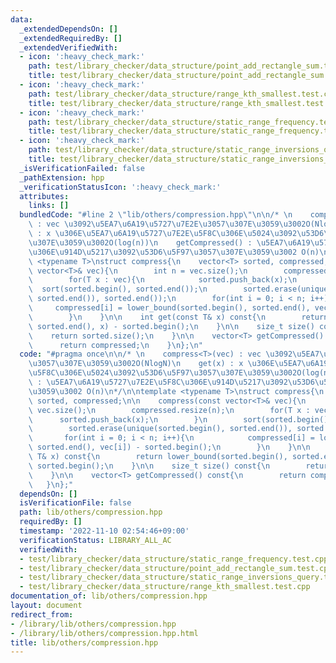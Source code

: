 ```yaml
---
data:
  _extendedDependsOn: []
  _extendedRequiredBy: []
  _extendedVerifiedWith:
  - icon: ':heavy_check_mark:'
    path: test/library_checker/data_structure/point_add_rectangle_sum.test.cpp
    title: test/library_checker/data_structure/point_add_rectangle_sum.test.cpp
  - icon: ':heavy_check_mark:'
    path: test/library_checker/data_structure/range_kth_smallest.test.cpp
    title: test/library_checker/data_structure/range_kth_smallest.test.cpp
  - icon: ':heavy_check_mark:'
    path: test/library_checker/data_structure/static_range_frequency.test.cpp
    title: test/library_checker/data_structure/static_range_frequency.test.cpp
  - icon: ':heavy_check_mark:'
    path: test/library_checker/data_structure/static_range_inversions_query.test.cpp
    title: test/library_checker/data_structure/static_range_inversions_query.test.cpp
  _isVerificationFailed: false
  _pathExtension: hpp
  _verificationStatusIcon: ':heavy_check_mark:'
  attributes:
    links: []
  bundledCode: "#line 2 \"lib/others/compression.hpp\"\n\n/* \n    compress<T>(vec)\
    \ : vec \u3092\u5EA7\u6A19\u5727\u7E2E\u3057\u307E\u3059\u3002O(NlogN)\n    get(x)\
    \ : x \u306E\u5EA7\u6A19\u5727\u7E2E\u5F8C\u306E\u5024\u3092\u53D6\u5F97\u3057\
    \u307E\u3059\u3002O(log(n))\n    getCompressed() : \u5EA7\u6A19\u5727\u7E2E\u5F8C\
    \u306E\u914D\u5217\u3092\u53D6\u5F97\u3057\u307E\u3059\u3002 O(n)\n*/\n\ntemplate\
    \ <typename T>\nstruct compress{\n    vector<T> sorted, compressed;\n\n    compress(const\
    \ vector<T>& vec){\n        int n = vec.size();\n        compressed.resize(n);\n\
    \        for(T x : vec){\n            sorted.push_back(x);\n        }\n      \
    \  sort(sorted.begin(), sorted.end());\n        sorted.erase(unique(sorted.begin(),\
    \ sorted.end()), sorted.end());\n        for(int i = 0; i < n; i++){\n       \
    \     compressed[i] = lower_bound(sorted.begin(), sorted.end(), vec[i]) - sorted.begin();\n\
    \        }\n    }\n\n    int get(const T& x) const{\n        return lower_bound(sorted.begin(),\
    \ sorted.end(), x) - sorted.begin();\n    }\n\n    size_t size() const{\n    \
    \    return sorted.size();\n    }\n\n    vector<T> getCompressed() const{\n  \
    \      return compressed;\n    }\n};\n"
  code: "#pragma once\n\n/* \n    compress<T>(vec) : vec \u3092\u5EA7\u6A19\u5727\u7E2E\
    \u3057\u307E\u3059\u3002O(NlogN)\n    get(x) : x \u306E\u5EA7\u6A19\u5727\u7E2E\
    \u5F8C\u306E\u5024\u3092\u53D6\u5F97\u3057\u307E\u3059\u3002O(log(n))\n    getCompressed()\
    \ : \u5EA7\u6A19\u5727\u7E2E\u5F8C\u306E\u914D\u5217\u3092\u53D6\u5F97\u3057\u307E\
    \u3059\u3002 O(n)\n*/\n\ntemplate <typename T>\nstruct compress{\n    vector<T>\
    \ sorted, compressed;\n\n    compress(const vector<T>& vec){\n        int n =\
    \ vec.size();\n        compressed.resize(n);\n        for(T x : vec){\n      \
    \      sorted.push_back(x);\n        }\n        sort(sorted.begin(), sorted.end());\n\
    \        sorted.erase(unique(sorted.begin(), sorted.end()), sorted.end());\n \
    \       for(int i = 0; i < n; i++){\n            compressed[i] = lower_bound(sorted.begin(),\
    \ sorted.end(), vec[i]) - sorted.begin();\n        }\n    }\n\n    int get(const\
    \ T& x) const{\n        return lower_bound(sorted.begin(), sorted.end(), x) -\
    \ sorted.begin();\n    }\n\n    size_t size() const{\n        return sorted.size();\n\
    \    }\n\n    vector<T> getCompressed() const{\n        return compressed;\n \
    \   }\n};"
  dependsOn: []
  isVerificationFile: false
  path: lib/others/compression.hpp
  requiredBy: []
  timestamp: '2022-11-10 02:54:46+09:00'
  verificationStatus: LIBRARY_ALL_AC
  verifiedWith:
  - test/library_checker/data_structure/static_range_frequency.test.cpp
  - test/library_checker/data_structure/point_add_rectangle_sum.test.cpp
  - test/library_checker/data_structure/static_range_inversions_query.test.cpp
  - test/library_checker/data_structure/range_kth_smallest.test.cpp
documentation_of: lib/others/compression.hpp
layout: document
redirect_from:
- /library/lib/others/compression.hpp
- /library/lib/others/compression.hpp.html
title: lib/others/compression.hpp
---
```

